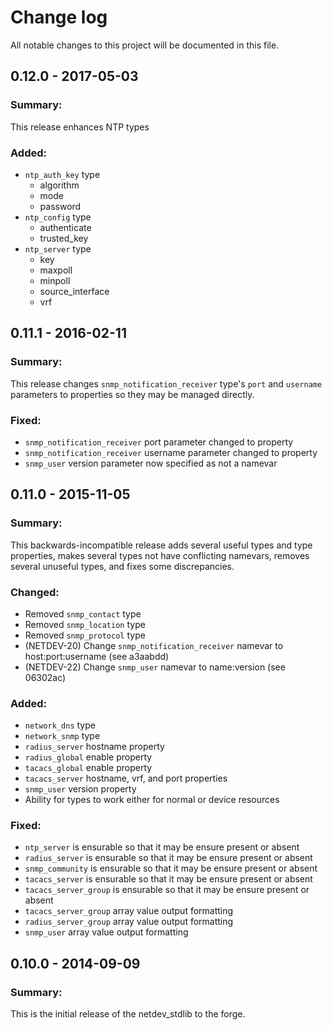 # Change log
All notable changes to this project will be documented in this file.

## 0.12.0 - 2017-05-03
### Summary:
This release enhances NTP types

### Added:
- `ntp_auth_key` type
  - algorithm
  - mode
  - password
- `ntp_config` type
  - authenticate
  - trusted_key
- `ntp_server` type
  - key
  - maxpoll
  - minpoll
  - source_interface
  - vrf

## 0.11.1 - 2016-02-11
### Summary:
This release changes `snmp_notification_receiver` type's `port` and `username` parameters to properties so they may be managed directly.

### Fixed:
- `snmp_notification_receiver` port parameter changed to property
- `snmp_notification_receiver` username parameter changed to property
- `snmp_user` version parameter now specified as not a namevar

## 0.11.0 - 2015-11-05
### Summary:
This backwards-incompatible release adds several useful types and type properties, makes several types not have conflicting namevars, removes several unuseful types, and fixes some discrepancies.

### Changed:
- Removed `snmp_contact` type
- Removed `snmp_location` type
- Removed `snmp_protocol` type
- (NETDEV-20) Change `snmp_notification_receiver` namevar to host:port:username
  (see a3aabdd)
- (NETDEV-22) Change `snmp_user` namevar to name:version (see 06302ac)

### Added:
- `network_dns` type
- `network_snmp` type
- `radius_server` hostname property
- `radius_global` enable property
- `tacacs_global` enable property
- `tacacs_server` hostname, vrf, and port properties
- `snmp_user` version property
- Ability for types to work either for normal or device resources


### Fixed:
- `ntp_server` is ensurable so that it may be ensure present or absent
- `radius_server` is ensurable so that it may be ensure present or absent
- `snmp_community` is ensurable so that it may be ensure present or absent
- `tacacs_server` is ensurable so that it may be ensure present or absent
- `tacacs_server_group` is ensurable so that it may be ensure present or absent
- `tacacs_server_group` array value output formatting
- `radius_server_group` array value output formatting
- `snmp_user` array value output formatting

## 0.10.0 - 2014-09-09
### Summary:
This is the initial release of the netdev\_stdlib to the forge.
